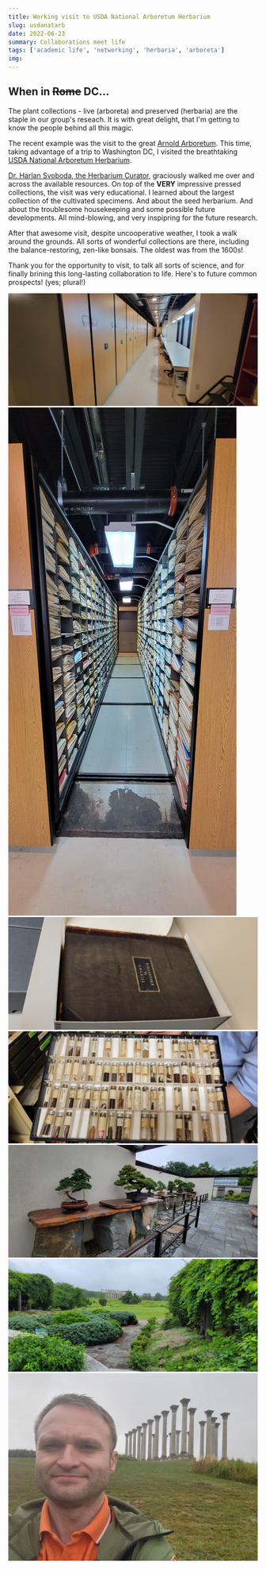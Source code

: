 ```yaml
---
title: Working visit to USDA National Arboretum Herbarium
slug: usdanatarb
date: 2022-06-23
summary: Collaborations meet life
tags: ['academic life', 'networking', 'herbaria', 'arboreta']
img:
---
```


## When in ~~Rome~~ DC...

The plant collections - live (arboreta) and preserved (herbaria) are the staple in our group's reseach. It is with great delight, that I'm getting to know the people behind all this magic.

The recent example was the visit to the great [Arnold Arboretum](/news/harvard). This time, taking advantage of a trip to Washington DC, I visited the breathtaking [USDA National Arboretum Herbarium](https://www.usna.usda.gov/science/u.s-national-arboretum-herbarium/).  

[Dr. Harlan Svoboda, the Herbarium Curator](https://www.usna.usda.gov/science/our-scientists/), graciously walked me over and across the available resources. On top of the __VERY__ impressive pressed collections, the visit was very educational. I learned about the largest collection of the cultivated specimens. And about the seed herbarium. And about the troublesome housekeeping and some possible future developments. All mind-blowing, and very inspipring for the future research.

After that awesome visit, despite uncooperative weather, I took a walk around the grounds. All sorts of wonderful collections are there, including the balance-restoring, zen-like bonsais. The oldest was from the 1600s!

Thank you for the opportunity to visit, to talk all sorts of science, and for finally brining this long-lasting collaboration to life. Here's to future common prospects! (yes; plural!)

 ![compactors](./compactors.jpg "Rows and rows of specimens")
 ![insideComp](./insideComp.jpg "Thousands and thousands of plant specimens")
 ![oldBook](./oldBook.jpg "Herbaria from the 1700s - a hobby for rich eccentrics")
 ![seed](./seed.jpg "The largest seed herbarium in the country!")
 ![bonsai](./bonsai.jpg "My moment of Zen")
 ![panorama](./panorama.jpg "Herb garden with a view on the Column Hill")
 ![columns](./columns.jpg "Despite poor weather - great views and great time!")
